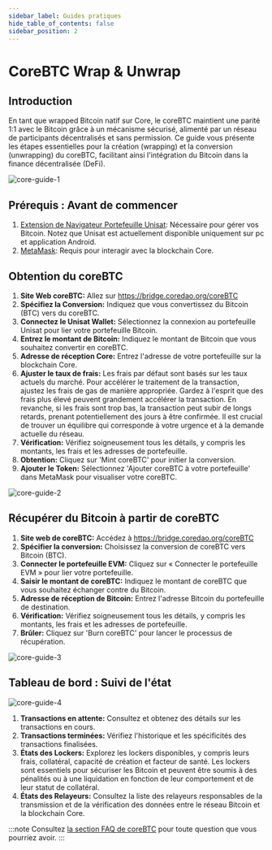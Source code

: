 ```yaml
---
sidebar_label: Guides pratiques
hide_table_of_contents: false
sidebar_position: 2
---
```


# CoreBTC Wrap & Unwrap

## Introduction

En tant que wrapped Bitcoin natif sur Core, le coreBTC maintient une parité 1:1 avec le Bitcoin grâce à un mécanisme sécurisé, alimenté par un réseau de participants décentralisés et sans permission. Ce guide vous présente les étapes essentielles pour la création (wrapping) et la conversion (unwrapping) du coreBTC, facilitant ainsi l'intégration du Bitcoin dans la finance décentralisée (DeFi).

![core-guide-1](../../../../../../../static/img/coreBTC/core-guides-1.png)

## Prérequis : Avant de commencer

1. [Extension de Navigateur Portefeuille Unisat](https://unisat.io/): Nécessaire pour gérer vos Bitcoin. Notez que Unisat est actuellement disponible uniquement sur pc et application Android.
2. [MetaMask](https://metamask.io/): Requis pour interagir avec la blockchain Core.

## Obtention du coreBTC

1. **Site Web coreBTC:** Allez sur https://bridge.coredao.org/coreBTC
2. **Spécifiez la Conversion:** Indiquez que vous convertissez du Bitcoin (BTC) vers du coreBTC.
3. **Connectez le Unisat Wallet:** Sélectionnez la connexion au portefeuille Unisat pour lier votre portefeuille Bitcoin.
4. **Entrez le montant de Bitcoin:** Indiquez le montant de Bitcoin que vous souhaitez convertir en coreBTC.
5. **Adresse de réception Core:** Entrez l'adresse de votre portefeuille sur la blockchain Core.
6. **Ajuster le taux de frais:** Les frais par défaut sont basés sur les taux actuels du marché. Pour accélérer le traitement de la transaction, ajustez les frais de gas de manière appropriée. Gardez à l'esprit que des frais plus élevé peuvent grandement accélérer la transaction. En revanche, si les frais sont trop bas, la transaction peut subir de longs retards, prenant potentiellement des jours à être confirmée. Il est crucial de trouver un équilibre qui corresponde à votre urgence et à la demande actuelle du réseau.
7. **Vérification:** Vérifiez soigneusement tous les détails, y compris les montants, les frais et les adresses de portefeuille.
8. **Obtention:** Cliquez sur 'Mint coreBTC' pour initier la conversion.
9. **Ajouter le Token:** Sélectionnez 'Ajouter coreBTC à votre portefeuille' dans MetaMask pour visualiser votre coreBTC.

![core-guide-2](../../../../../../../static/img/coreBTC/core-guides-2.png)

## Récupérer du Bitcoin à partir de coreBTC

1. **Site web de coreBTC:** Accédez à https://bridge.coredao.org/coreBTC
2. **Spécifier la conversion:** Choisissez la conversion de coreBTC vers Bitcoin (BTC).
3. **Connecter le portefeuille EVM:** Cliquez sur « Connecter le portefeuille EVM » pour lier votre portefeuille.
4. **Saisir le montant de coreBTC:** Indiquez le montant de coreBTC que vous souhaitez échanger contre du Bitcoin.
5. **Adresse de réception de Bitcoin:** Entrez l'adresse Bitcoin du portefeuille de destination.
6. **Vérification:** Vérifiez soigneusement tous les détails, y compris les montants, les frais et les adresses de portefeuille.
7. **Brûler:** Cliquez sur 'Burn coreBTC' pour lancer le processus de récupération.

![core-guide-3](../../../../../../../static/img/coreBTC/core-guides-3.png)

## Tableau de bord : Suivi de l'état

![core-guide-4](../../../../../../../static/img/coreBTC/core-guides-4.png)

1. **Transactions en attente:** Consultez et obtenez des détails sur les transactions en cours.
2. **Transactions terminées:** Vérifiez l'historique et les spécificités des transactions finalisées.
3. **États des Lockers:** Explorez les lockers disponibles, y compris leurs frais, collatéral, capacité de création et facteur de santé. Les lockers sont essentiels pour sécuriser les Bitcoin et peuvent être soumis à des pénalités ou à une liquidation en fonction de leur comportement et de leur statut de collatéral.
4. **États des Relayeurs:** Consultez la liste des relayeurs responsables de la transmission et de la vérification des données entre le réseau Bitcoin et la blockchain Core.

:::note
Consultez [la section FAQ de coreBTC](../../../FAQs/coreBTC-faqs.md) pour toute question que vous pourriez avoir.
:::
